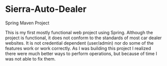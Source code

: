 # Sierra-Auto-Dealer
Spring Maven Project

This is my first mostly functional web project using Spring. Although the project is functional, it does not
conform to the standards of most car dealer websites. It is not credential dependent (user/admin) nor do some 
of the features work or work correctly. As I was building this project I realized there were much better ways to perform 
operations, but because of time I was not able to fix them.
